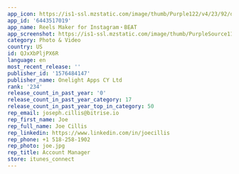 ```yaml
---
app_icon: https://is1-ssl.mzstatic.com/image/thumb/Purple122/v4/23/92/d9/2392d9b6-5cb0-9781-3eb9-990697aeb453/AppIcon-0-0-1x_U007ephone-0-85-220.png/1024x1024bb.png
app_id: '6443517019'
app_name: Reels Maker for Instagram・BEAT
app_screenshot: https://is1-ssl.mzstatic.com/image/thumb/PurpleSource116/v4/06/a7/d0/06a7d0bb-8b80-eb50-d9eb-a9221f6d8d1a/b9e08b8e-a4d0-44ac-9aa2-d0cfb74030e5_01.jpg/1242x2688bb.png
category: Photo & Video
country: US
id: QJxXbPljPX6R
language: en
most_recent_release: ''
publisher_id: '1576484147'
publisher_name: Onelight Apps CY Ltd
rank: '234'
release_count_in_past_year: '0'
release_count_in_past_year_category: 17
release_count_in_past_year_top_in_category: 50
rep_email: joseph.cillis@bitrise.io
rep_first_name: Joe
rep_full_name: Joe Cillis
rep_linkedin: https://www.linkedin.com/in/joecillis
rep_phone: +1 518-258-1902
rep_photo: joe.jpg
rep_title: Account Manager
store: itunes_connect
---
```

